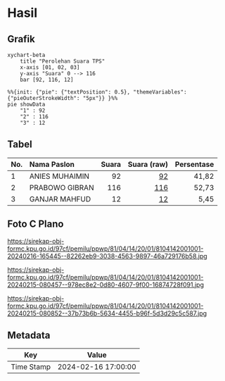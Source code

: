 # Hasil

## Grafik

```mermaid
xychart-beta
    title "Perolehan Suara TPS"
    x-axis [01, 02, 03]
    y-axis "Suara" 0 --> 116
    bar [92, 116, 12]
```

```mermaid
%%{init: {"pie": {"textPosition": 0.5}, "themeVariables": {"pieOuterStrokeWidth": "5px"}} }%%
pie showData
    "1" : 92
    "2" : 116
    "3" : 12
```

## Tabel

| No. | Nama Paslon    | Suara | Suara (raw) | Persentase |
|:--- |:-------------- | -----:| -----------:| ----------:|
| 1   | ANIES MUHAIMIN | 92    | [92][p-1]   | 41,82      |
| 2   | PRABOWO GIBRAN | 116   | [116][p-2]  | 52,73      |
| 3   | GANJAR MAHFUD  | 12    | [12][p-3]   | 5,45       |


[p-1]: https://github.com/gigit-pemilu/pemilu-2024-81-maluku/blob/main/pilpres/hitung-suara/sub/81-maluku/sub/04-buru/sub/14-teluk-kaiely/sub/2001-kaiely/sub/001-tps/sub/paslon-1.txt
[p-2]: https://github.com/gigit-pemilu/pemilu-2024-81-maluku/blob/main/pilpres/hitung-suara/sub/81-maluku/sub/04-buru/sub/14-teluk-kaiely/sub/2001-kaiely/sub/001-tps/sub/paslon-2.txt
[p-3]: https://github.com/gigit-pemilu/pemilu-2024-81-maluku/blob/main/pilpres/hitung-suara/sub/81-maluku/sub/04-buru/sub/14-teluk-kaiely/sub/2001-kaiely/sub/001-tps/sub/paslon-3.txt

## Foto C Plano

https://sirekap-obj-formc.kpu.go.id/97cf/pemilu/ppwp/81/04/14/20/01/8104142001001-20240216-165445--82262eb9-3038-4563-9897-46a729176b58.jpg

https://sirekap-obj-formc.kpu.go.id/97cf/pemilu/ppwp/81/04/14/20/01/8104142001001-20240215-080457--978ec8e2-0d80-4607-9f00-16874728f091.jpg

https://sirekap-obj-formc.kpu.go.id/97cf/pemilu/ppwp/81/04/14/20/01/8104142001001-20240215-080852--37b73b6b-5634-4455-b96f-5d3d29c5c587.jpg


## Metadata

| Key        | Value               |
| ---------- | ------------------- |
| Time Stamp | 2024-02-16 17:00:00 |



